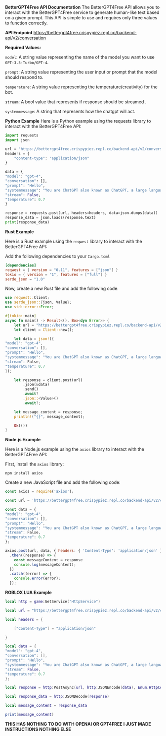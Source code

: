 **BetterGPT4Free API Documentation**
The BetterGPT4Free API allows you to interact with the BetterGPT4Free service to generate human-like text based on a given prompt. This API is simple to use and requires only three values to function correctly.

**API Endpoint**
https://bettergpt4free.crispypiez.repl.co/backend-api/v2/conversation

**Required Values:**

`model`: A string value representing the name of the model you want to use `GPT-3.5-Turbo/GPT-4`.

`prompt`: A string value representing the user input or prompt that the model should respond to.

`temperature`: A string value representing the temperature(creativity) for the bot.

`stream`: A bool value that represents if response should be streamed .

`systemmessage`: A string that represents how the chatgpt will act.


**Python Example**
Here is a Python example using the requests library to interact with the BetterGPT4Free API:

```python
import requests
import json

url = "https://bettergpt4free.crispypiez.repl.co/backend-api/v2/conversation"
headers = {
    "content-type": "application/json"
}

data = {
"model": "gpt-4",
"conversation": [],
"prompt": "Hello",
"systemmessage": "You are ChatGPT also known as ChatGPT, a large language model trained by OpenAI. Strictly follow the users instructions. Knowledge cutoff: 2021-09-01",
"stream": False,
"temperature": 0.7
}

response = requests.post(url, headers=headers, data=json.dumps(data))
response_data = json.loads(response.text)
print(response_data)
```
**Rust Example**

Here is a Rust example using the `reqwest` library to interact with the BetterGPT4Free API:

Add the following dependencies to your `Cargo.toml`
```toml
[dependencies]
reqwest = { version = "0.11", features = ["json"] }
tokio = { version = "1", features = ["full"] }
serde_json = "1.0"
```
Now, create a new Rust file and add the following code:
```rust
use reqwest::Client;
use serde_json::{json, Value};
use std::error::Error;

#[tokio::main]
async fn main() -> Result<(), Box<dyn Error>> {
    let url = "https://bettergpt4free.crispypiez.repl.co/backend-api/v2/conversation";
    let client = Client::new();

    let data = json!({
"model": "gpt-4",
"conversation": [],
"prompt": "Hello",
"systemmessage": "You are ChatGPT also known as ChatGPT, a large language model trained by OpenAI. Strictly follow the users instructions. Knowledge cutoff: 2021-09-01",
"stream": False,
"temperature": 0.7
});

    let response = client.post(url)
        .json(&data)
        .send()
        .await?
        .json::<Value>()
        .await?;

    let message_content = response;
    println!("{}", message_content);

    Ok(())
}
```

**Node.js Example**

Here is a Node.js example using the `axios` library to interact with the BetterGPT4Free API:

First, install the `axios` library:

`npm install axios`


Create a new JavaScript file and add the following code:
```javascript
const axios = require('axios');

const url = 'https://bettergpt4free.crispypiez.repl.co/backend-api/v2/conversation';

const data = {
"model": "gpt-4",
"conversation": [],
"prompt": "Hello",
"systemmessage": "You are ChatGPT also known as ChatGPT, a large language model trained by OpenAI. Strictly follow the users instructions. Knowledge cutoff: 2021-09-01",
"stream": False,
"temperature": 0.7
};

axios.post(url, data, { headers: { 'Content-Type': 'application/json' } })
  .then((response) => {
    const messageContent = response
    console.log(messageContent);
  })
  .catch((error) => {
    console.error(error);
  });
```

**ROBLOX LUA Example**
```lua
local http = game:GetService("HttpService")

local url = "https://bettergpt4free.crispypiez.repl.co/backend-api/v2/conversation"

local headers = {

    ["Content-Type"] = "application/json"

}

local data = {
"model": "gpt-4",
"conversation": [],
"prompt": "Hello",
"systemmessage": "You are ChatGPT also known as ChatGPT, a large language model trained by OpenAI. Strictly follow the users instructions. Knowledge cutoff: 2021-09-01",
"stream": False,
"temperature": 0.7
};

local response = http:PostAsync(url, http:JSONEncode(data), Enum.HttpContentType.ApplicationJson, false, headers)

local response_data = http:JSONDecode(response)

local message_content = response_data

print(message_content)


```
**THIS HAS NOTHING TO DO WITH OPENAI OR GPT4FREE I JUST MADE INSTRUCTIONS NOTHING ELSE**

